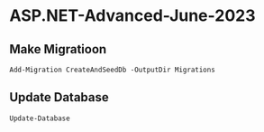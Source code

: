 # ASP.NET-Advanced-June-2023

## Make Migratioon
`Add-Migration CreateAndSeedDb -OutputDir Migrations`

## Update Database
`Update-Database`